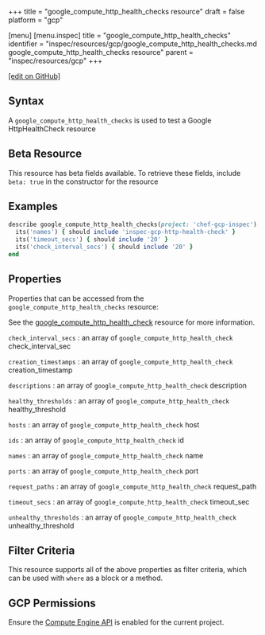 +++
title = "google_compute_http_health_checks resource"
draft = false
platform = "gcp"

[menu]
  [menu.inspec]
    title = "google_compute_http_health_checks"
    identifier = "inspec/resources/gcp/google_compute_http_health_checks.md google_compute_http_health_checks resource"
    parent = "inspec/resources/gcp"
+++

[\[edit on GitHub\]](https://github.com/inspec/inspec-gcp/blob/master/docs/resources/google_compute_http_health_checks.md)

## Syntax

A `google_compute_http_health_checks` is used to test a Google HttpHealthCheck resource

## Beta Resource

This resource has beta fields available. To retrieve these fields, include `beta: true` in the constructor for the resource

## Examples

```ruby
describe google_compute_http_health_checks(project: 'chef-gcp-inspec') do
  its('names') { should include 'inspec-gcp-http-health-check' }
  its('timeout_secs') { should include '20' }
  its('check_interval_secs') { should include '20' }
end
```

## Properties

Properties that can be accessed from the `google_compute_http_health_checks` resource:

See the [google_compute_http_health_check](/inspec/resources/google_compute_http_health_check/#properties) resource for more information.

`check_interval_secs`
: an array of `google_compute_http_health_check` check_interval_sec

`creation_timestamps`
: an array of `google_compute_http_health_check` creation_timestamp

`descriptions`
: an array of `google_compute_http_health_check` description

`healthy_thresholds`
: an array of `google_compute_http_health_check` healthy_threshold

`hosts`
: an array of `google_compute_http_health_check` host

`ids`
: an array of `google_compute_http_health_check` id

`names`
: an array of `google_compute_http_health_check` name

`ports`
: an array of `google_compute_http_health_check` port

`request_paths`
: an array of `google_compute_http_health_check` request_path

`timeout_secs`
: an array of `google_compute_http_health_check` timeout_sec

`unhealthy_thresholds`
: an array of `google_compute_http_health_check` unhealthy_threshold

## Filter Criteria

This resource supports all of the above properties as filter criteria, which can be used
with `where` as a block or a method.

## GCP Permissions

Ensure the [Compute Engine API](https://console.cloud.google.com/apis/library/compute.googleapis.com/) is enabled for the current project.
